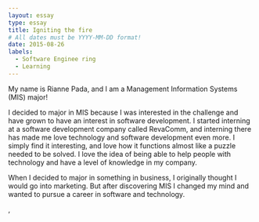 ```yaml
---
layout: essay
type: essay
title: Igniting the fire
# All dates must be YYYY-MM-DD format!
date: 2015-08-26
labels:
  - Software Enginee ring
  - Learning
--- 
```

My name is Rianne Pada, and I am a Management Information Systems (MIS) major!

I decided to major in MIS because I was interested in the challenge and have grown to have an interest in software development. I started interning at a software development company called RevaComm, and interning there has made me love technology and software development even more. I simply find it interesting, and love how it functions almost like a puzzle needed to be solved. I love the idea of being able to help people with technology and have a level of knowledge in my company.

When I decided to major in something in business, I originally thought I would go into marketing. But after discovering MIS I changed my mind and wanted to pursue a career in software and technology. 




















,
